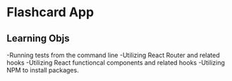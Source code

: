 # Flashcard App
## Learning Objs
-Running tests from the command line
-Utilizing React Router and related hooks
-Utilizing React functioncal components and related hooks
-Utilizing NPM to install packages.
